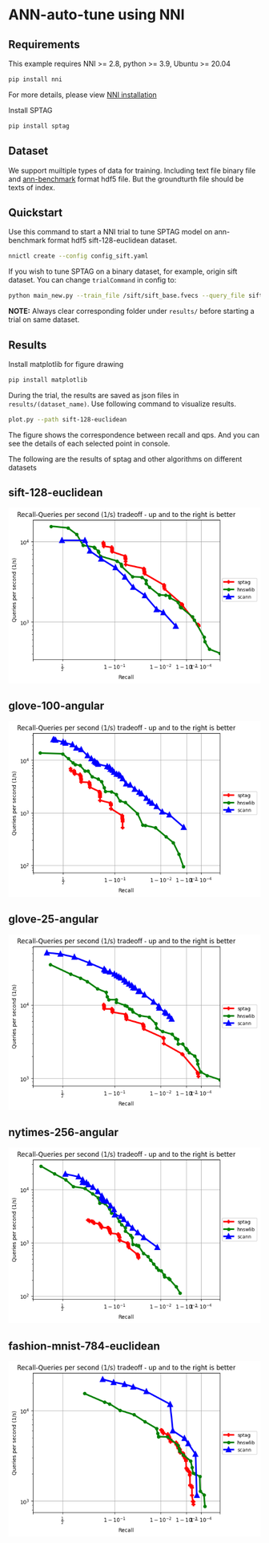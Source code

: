 # ANN-auto-tune using NNI


## Requirements

This example requires NNI >= 2.8, python >= 3.9, Ubuntu >= 20.04


```sh
pip install nni
```
For more details, please view [NNI installation](https://nni.readthedocs.io/en/stable/installation.html)

Install SPTAG

```sh
pip install sptag
```

## Dataset

We support muiltiple types of data for training. Including text file binary file and [ann-benchmark](https://github.com/erikbern/ann-benchmarks) format hdf5 file. But the groundturth file should be texts of index.

## Quickstart


Use this command to start a NNI trial to tune SPTAG model on ann-benchmark format hdf5 sift-128-euclidean dataset.
```sh
nnictl create --config config_sift.yaml
```

If you wish to tune SPTAG on a binary dataset, for example, origin sift dataset. You can change `trialCommand` in config to:

```sh
python main_new.py --train_file /sift/sift_base.fvecs --query_file sift/sift_query.fvecs --distance euclidean --dim 128
```

**NOTE:** Always clear corresponding folder under `results/` before starting a trial on same dataset.


## Results

Install matplotlib for figure drawing

```sh
pip install matplotlib
```

During the trial, the results are saved as json files in `results/(dataset_name)`. Use following command to visualize results.

```sh
plot.py --path sift-128-euclidean
```
The figure shows the correspondence between recall and qps. And you can see the details of each selected point in console.


The following are the results of sptag and other algorithms on different datasets

sift-128-euclidean
------------------

![sift-128-euclidean](picture/sift-128-euclidean.png)

glove-100-angular
------------------

![glove-100-angular](picture/glove-100-angular.png)

glove-25-angular
------------------

![glove-25-angular](picture/glove-25-angular.png)

nytimes-256-angular
------------------

![nytimes-256-angular](picture/nytimes-256-angular.png)

fashion-mnist-784-euclidean
------------------

![fashion-mnist-784-euclidean](picture/fashion-mnist-784-euclidean.png)

